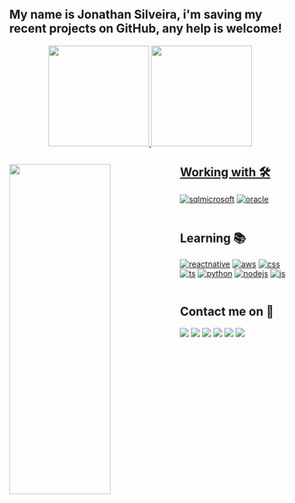 ## My name is Jonathan Silveira, i'm saving my recent projects on GitHub, any help is welcome!

<div align="center">
  <a href="https://github.com/BonathanRJ">
  <img height="180" src="https://github-readme-stats.vercel.app/api?username=BonathanRJ&show_icons=true&theme=dracula&include_all_commits=true&count_private=true"/>
  <img height="180" src="https://github-readme-stats.vercel.app/api/top-langs/?username=rafaballerini&layout=compact&langs_count=7&theme=dracula"/>
</div>

 <img align="left" height="590em" width="60%" src="https://raw.githubusercontent.com/gist/BonathanRJ/ed6de7d8a1acaea20a6afb863fdfa945/raw/96247292695c008c162a9928829f667102115963/githubcard.svg"/>

## Working with 🛠

<div style="display: inline_block">
  <a href="https://www.microsoft.com/en-us/sql-server/sql-server-2019" target="_blank"><img align="center" alt="sqlmicrosoft" src="https://img.shields.io/badge/Microsoft_SQL_Server-d68c1c?style=for-the-badge&logo=microsoft-sql-server&logoColor=white" /></a>
  <a href="https://www.oracle.com/database/technologies/appdev/plsql.html" target="_blank"><img align="center" alt="oracle" src="https://img.shields.io/badge/Oracle-F80000?style=for-the-badge&logo=Oracle&logoColor=white" /></a>

</div><br/>

## Learning 📚

<div>
  <a href="https://reactnative.dev" target="_blank"><img alt="reactnative" src="https://img.shields.io/badge/React_Native-20232A?style=for-the-badge&logo=react&logoColor=61DAFB" /></a>
  <a href="https://aws.amazon.com/?nc1=h_ls" target="_blank"><img alt="aws" src="https://img.shields.io/badge/Amazon_AWS-232F3E?style=for-the-badge&logo=amazon-aws&logoColor=white" /></a>
  <a href="https://www.w3.org/Style/CSS/Overview.en.html" target="_blank"><img alt="css" src="https://img.shields.io/badge/CSS3-1572B6?style=for-the-badge&logo=css3&logoColor=white" /></a>
  <a href="https://www.typescriptlang.org" target="_blank"><img alt="ts" src="https://img.shields.io/badge/TypeScript-007ACC?style=for-the-badge&logo=typescript&logoColor=white" /></a>
  <a href="https://www.python.org" target="_blank"><img alt="python" src="https://img.shields.io/badge/Python-3776AB?style=for-the-badge&logo=python&logoColor=white" /></a>
  <a href="https://nodejs.org/en/about/" target="_blank"><img alt="nodejs" src="https://img.shields.io/badge/Node.js-43853D?style=for-the-badge&logo=node.js&logoColor=white" /></a>
  <a href="https://www.javascript.com" target="_blank"><img alt="js" src="https://img.shields.io/badge/JavaScript-F7DF1E?style=for-the-badge&logo=javascript&logoColor=black" /></a>
</div><br/>
  
## Contact me on 📩

<div> 
  <a href="https://www.instagram.com/BonathanRJ" target="_blank"><img src="https://img.shields.io/badge/-Instagram-%23E4405F?style=for-the-badge&logo=instagram&logoColor=white" target="_blank"></a>
  <a href="mailto:jonathanbdasilveira@gmail.com"><img src="https://img.shields.io/badge/Gmail-D14836?style=for-the-badge&logo=gmail&logoColor=white" target="_blank"></a>  
  <a href="https://img.shields.io/badge/Bonathan#4089" target="_blank"><img src="https://img.shields.io/badge/Discord-7289DA?style=for-the-badge&logo=discord&logoColor=white" target="_blank"></a> 
  <a href="https://www.linkedin.com/in/jonathan-barbosa1/" target="_blank"><img src="https://img.shields.io/badge/-LinkedIn-%230077B5?style=for-the-badge&logo=linkedin&logoColor=white" target="_blank"></a> 
 <a href="https://t.me/JBonathan" target="_blank"> <img src="https://img.shields.io/badge/Telegram-2CA5E0?style=for-the-badge&logo=telegram&logoColor=white"></a>
 <a href="https://api.whatsapp.com/send?phone=5521969282608" target="_blank"> <img src="https://img.shields.io/badge/WhatsApp-25D366?style=for-the-badge&logo=whatsapp&logoColor=white"></a>

  
  </div>
  


